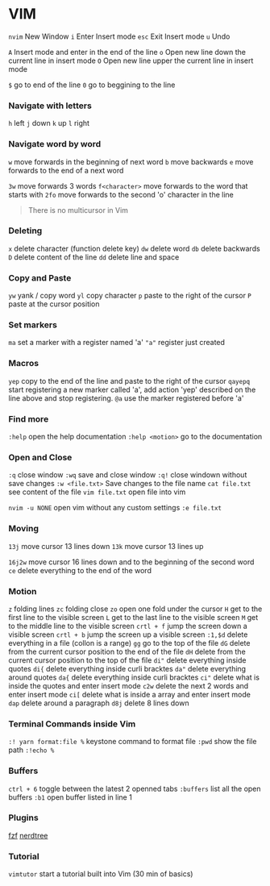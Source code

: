 # VIM

`nvim` New Window
`i` Enter Insert mode
`esc` Exit Insert mode
`u` Undo

`A` Insert mode and enter in the end of the line
`o` Open new line down the current line in insert mode
`O` Open new line upper the current line in insert mode

`$` go to end of the line
`0` go to beggining to the line

### Navigate with letters
`h` left
`j` down
`k` up
`l` right

### Navigate word by word
`w` move forwards in the beginning of next word
`b` move backwards
`e` move forwards to the end of a next word

`3w` move forwards 3 words
`f<character>` move forwards to the word that starts with <character>
`2fo` move forwards to the second 'o' character in the line

> There is no multicursor in Vim

### Deleting

`x` delete character (function delete key)
`dw` delete word
`db` delete backwards
`D` delete content of the line
`dd` delete line and space

### Copy and Paste
`yw` yank / copy word
`yl` copy character
`p` paste to the right of the cursor
`P` paste at the cursor position

### Set markers
`ma` set a marker with a register named 'a'
`"a"` register just created

### Macros
`yep` copy to the end of the line and paste to the right of the cursor
`qayepq` start registering a new marker called 'a', add action 'yep' described on the line above and stop registering.
`@a` use the marker registered before 'a'

### Find more
`:help` open the help documentation
`:help <motion>` go to the <motion> documentation

### Open and Close
`:q` close window
`:wq` save and close window
`:q!` close windown without save changes
`:w <file.txt>` Save changes to the file name
`cat file.txt` see content of the file
`vim file.txt` open file into vim

`nvim -u NONE` open vim without any custom settings
`:e file.txt`

### Moving
`13j` move cursor 13 lines down
`13k` move cursor 13 lines up

`16j2w` move cursor 16 lines down and to the beginning of the second word
`ce` delete everything to the end of the word

### Motion
`z` folding lines
`zc` folding close
`zo` open one fold under the cursor
`H` get to the first line to the visible screen
`L` get to the last line to the visible screen
`M` get to the middle line to the visible screen
`crtl + f` jump the screen down a visible screen
`crtl + b` jump the screen up a visible screen
`:1,$d` delete everything in a file (collon is a range)
`gg` go to the top of the file
`dG` delete from the current cursor position to the end of the file
`dH` delete from the current cursor position to the top of the file
`di"` delete everything inside quotes
`di{` delete everything inside curli bracktes
`da"` delete everything around quotes
`da{` delete everything inside curli bracktes
`ci"` delete what is inside the quotes and enter insert mode
`c2w` delete the next 2 words and enter insert mode
`ci[` delete what is inside a array and enter insert mode
`dap` delete around a paragraph
`d8j` delete 8 lines down

### Terminal Commands inside Vim
`:! yarn format:file %` keystone command to format file
`:pwd` show the file path
`:!echo %`

### Buffers
`ctrl + 6` toggle between the latest 2 openned tabs
`:buffers` list all the open buffers
`:b1` open buffer listed in line 1

### Plugins
[fzf](https://github.com/junegunn/fzf.vim)
[nerdtree](https://github.com/scrooloose/nerdtree)

### Tutorial
`vimtutor` start a tutorial built into Vim (30 min of basics)
